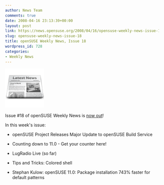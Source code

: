 ```yaml
---
author: News Team
comments: true
date: 2008-04-16 23:13:39+00:00
layout: post
link: https://news.opensuse.org/2008/04/16/opensuse-weekly-news-issue-18/
slug: opensuse-weekly-news-issue-18
title: openSUSE Weekly News, Issue 18
wordpress_id: 728
categories:
- Weekly News
---
```


![news](/wp-content/uploads/2007/11/knewsticker.png)

Issue #18 of openSUSE Weekly News is [now out](//en.opensuse.org/OpenSUSE_Weekly_News/18)!

In this week's issue:



	
  * openSUSE Project Releases Major Update to openSUSE Build Service


	
  * Counting down to 11.0 - Get your counter here!


	
  * LugRadio Live (so far)


	
  * Tips and Tricks: Colored shell


	
  * Stephan Kulow: openSUSE 11.0: Package installation 743% faster for default patterns 



